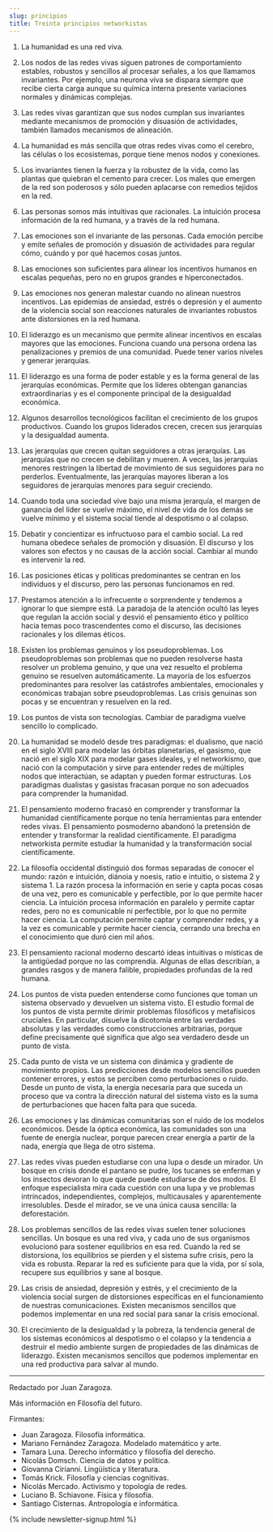```yaml
---
slug: principios
title: Treinta principios networkistas
---
```


1. La humanidad es una red viva.

2. Los nodos de las redes vivas siguen patrones de comportamiento estables, robustos y sencillos al procesar señales, a los que llamamos invariantes. Por ejemplo, una neurona viva se dispara siempre que recibe cierta carga aunque su química interna presente variaciones normales y dinámicas complejas.

3. Las redes vivas garantizan que sus nodos cumplan sus invariantes mediante mecanismos de promoción y disuasión de actividades, también llamados mecanismos de alineación.

4. La humanidad es más sencilla que otras redes vivas como el cerebro, las células o los ecosistemas, porque tiene menos nodos y conexiones.

5. Los invariantes tienen la fuerza y la robustez de la vida, como las plantas que quiebran el cemento para crecer. Los males que emergen de la red son poderosos y sólo pueden aplacarse con remedios tejidos en la red.

6. Las personas somos más intuitivas que racionales. La intuición procesa información de la red humana, y a través de la red humana.

7. Las emociones son el invariante de las personas. Cada emoción percibe y emite señales de promoción y disuasión de actividades para regular cómo, cuándo y por qué hacemos cosas juntos.

8. Las emociones son suficientes para alinear los incentivos humanos en escalas pequeñas, pero no en grupos grandes e hiperconectados.

9. Las emociones nos generan malestar cuando no alinean nuestros incentivos. Las epidemias de ansiedad, estrés o depresión y el aumento de la violencia social son reacciones naturales de invariantes robustos ante distorsiones en la red humana.

10. El liderazgo es un mecanismo que permite alinear incentivos en escalas mayores que las emociones. Funciona cuando una persona ordena las penalizaciones y premios de una comunidad. Puede tener varios niveles y generar jerarquías.

11. El liderazgo es una forma de poder estable y es la forma general de las jerarquías económicas. Permite que los líderes obtengan ganancias extraordinarias y es el componente principal de la desigualdad económica.

12. Algunos desarrollos tecnológicos facilitan el crecimiento de los grupos productivos. Cuando los grupos liderados crecen, crecen sus jerarquías y la desigualdad aumenta.

13. Las jerarquías que crecen quitan seguidores a otras jerarquías. Las jerarquías que no crecen se debilitan y mueren. A veces, las jerarquías menores restringen la libertad de movimiento de sus seguidores para no perderlos. Eventualmente, las jerarquías mayores liberan a los seguidores de jerarquías menores para seguir creciendo.

14. Cuando toda una sociedad vive bajo una misma jerarquía, el margen de ganancia del líder se vuelve máximo, el nivel de vida de los demás se vuelve mínimo y el sistema social tiende al despotismo o al colapso.

15. Debatir y concientizar es infructuoso para el cambio social. La red humana obedece señales de promoción y disuasión. El discurso y los valores son efectos y no causas de la acción social. Cambiar al mundo es intervenir la red.

16. Las posiciones éticas y políticas predominantes se centran en los individuos y el discurso, pero las personas funcionamos en red.

17. Prestamos atención a lo infrecuente o sorprendente y tendemos a ignorar lo que siempre está. La paradoja de la atención ocultó las leyes que regulan la acción social y desvió el pensamiento ético y político hacia temas poco trascendentes como el discurso, las decisiones racionales y los dilemas éticos.

18. Existen los problemas genuinos y los pseudoproblemas. Los pseudoproblemas son problemas que no pueden resolverse hasta resolver un problema genuino, y que una vez resuelto el problema genuino se resuelven automáticamente. La mayoría de los esfuerzos predominantes para resolver las catástrofes ambientales, emocionales y económicas trabajan sobre pseudoproblemas. Las crisis genuinas son pocas y se encuentran y resuelven en la red.

19. Los puntos de vista son tecnologías. Cambiar de paradigma vuelve sencillo lo complicado.

20. La humanidad se modeló desde tres paradigmas: el dualismo, que nació en el siglo XVIII para modelar las órbitas planetarias, el gasismo, que nació en el siglo XIX para modelar gases ideales, y el networkismo, que nació con la computación y sirve para entender redes de múltiples nodos que interactúan, se adaptan y pueden formar estructuras. Los paradigmas dualistas y gasistas fracasan porque no son adecuados para comprender la humanidad.

21. El pensamiento moderno fracasó en comprender y transformar la humanidad científicamente porque no tenía herramientas para entender redes vivas. El pensamiento posmoderno abandonó la pretensión de entender y transformar la realidad científicamente. El paradigma networkista permite estudiar la humanidad y la transformación social científicamente.

22. La filosofía occidental distinguió dos formas separadas de conocer el mundo: razón e intuición, diánoia y noesis, ratio e intuitio, o sistema 2 y sistema 1. La razón procesa la información en serie y capta pocas cosas de una vez, pero es comunicable y perfectible, por lo que permite hacer ciencia. La intuición procesa información en paralelo y permite captar redes, pero no es comunicable ni perfectible, por lo que no permite hacer ciencia. La computación permite captar y comprender redes, y a la vez es comunicable y permite hacer ciencia, cerrando una brecha en el conocimiento que duró cien mil años.

23. El pensamiento racional moderno descartó ideas intuitivas o místicas de la antigüedad porque no las comprendía. Algunas de ellas describían, a grandes rasgos y de manera falible, propiedades profundas de la red humana.

24. Los puntos de vista pueden entenderse como funciones que toman un sistema observado y devuelven un sistema visto. El estudio formal de los puntos de vista permite dirimir problemas filosóficos y metafísicos cruciales. En particular, disuelve la dicotomía entre las verdades absolutas y las verdades como construcciones arbitrarias, porque define precisamente qué significa que algo sea verdadero desde un punto de vista.

25. Cada punto de vista ve un sistema con dinámica y gradiente de movimiento propios. Las predicciones desde modelos sencillos pueden contener errores, y estos se perciben como perturbaciones o ruido. Desde un punto de vista, la energía necesaria para que suceda un proceso que va contra la dirección natural del sistema visto es la suma de perturbaciones que hacen falta para que suceda.

26. Las emociones y las dinámicas comunitarias son el ruido de los modelos económicos. Desde la óptica económica, las comunidades son una fuente de energía nuclear, porque parecen crear energía a partir de la nada, energía que llega de otro sistema.

27. Las redes vivas pueden estudiarse con una lupa o desde un mirador. Un bosque en crisis donde el pantano se pudre, los tucanes se enferman y los insectos devoran lo que quede puede estudiarse de dos modos. El enfoque especialista mira cada cuestión con una lupa y ve problemas intrincados, independientes, complejos, multicausales y aparentemente irresolubles. Desde el mirador, se ve una única causa sencilla: la deforestación.

28. Los problemas sencillos de las redes vivas suelen tener soluciones sencillas. Un bosque es una red viva, y cada uno de sus organismos evolucionó para sostener equilibrios en esa red. Cuando la red se distorsiona, los equilibrios se pierden y el sistema sufre crisis, pero la vida es robusta. Reparar la red es suficiente para que la vida, por sí sola, recupere sus equilibrios y sane al bosque.

29. Las crisis de ansiedad, depresión y estrés, y el crecimiento de la violencia social surgen de distorsiones específicas en el funcionamiento de nuestras comunicaciones. Existen mecanismos sencillos que podemos implementar en una red social para sanar la crisis emocional.

30. El crecimiento de la desigualdad y la pobreza, la tendencia general de los sistemas económicos al despotismo o el colapso y la tendencia a destruir el medio ambiente surgen de propiedades de las dinámicas de liderazgo. Existen mecanismos sencillos que podemos implementar en una red productiva para salvar al mundo.

---


Redactado por Juan Zaragoza.

Más información en Filosofía del futuro.

Firmantes:
- Juan Zaragoza. Filosofía informática.
- Mariano Fernández Zaragoza.  Modelado matemático y arte.
- Tamara Luna. Derecho informático y filosofía del derecho.
- Nicolás Domsch. Ciencia de datos y política.
- Giovanna Cirianni. Lingüística y literatura.
- Tomás Krick. Filosofía y ciencias cognitivas.
- Nicolás Mercado. Activismo y topología de redes.
- Luciano B. Schiavone. Física y filosofía.
- Santiago Cisternas. Antropología e informática.

{% include newsletter-signup.html %}



